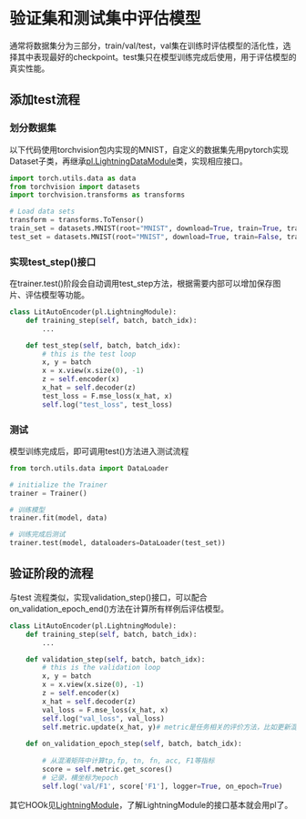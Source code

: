 # 验证集和测试集中评估模型

通常将数据集分为三部分，train/val/test，val集在训练时评估模型的活化性，选择其中表现最好的checkpoint。test集只在模型训练完成后使用，用于评估模型的真实性能。

## 添加test流程

### 划分数据集

以下代码使用torchvision包内实现的MNIST，自定义的数据集先用pytorch实现Dataset子类，再继承[pl.LightningDataModule](https://lightning.ai/docs/pytorch/latest/data/datamodule.html)类，实现相应接口。

```python
import torch.utils.data as data
from torchvision import datasets
import torchvision.transforms as transforms

# Load data sets
transform = transforms.ToTensor()
train_set = datasets.MNIST(root="MNIST", download=True, train=True, transform=transform)
test_set = datasets.MNIST(root="MNIST", download=True, train=False, transform=transform)
```

### 实现test_step()接口
在trainer.test()阶段会自动调用test_step方法，根据需要内部可以增加保存图片、评估模型等功能。
```python
class LitAutoEncoder(pl.LightningModule):
    def training_step(self, batch, batch_idx):
        ...

    def test_step(self, batch, batch_idx):
        # this is the test loop
        x, y = batch
        x = x.view(x.size(0), -1)
        z = self.encoder(x)
        x_hat = self.decoder(z)
        test_loss = F.mse_loss(x_hat, x)
        self.log("test_loss", test_loss)
```

### 测试

模型训练完成后，即可调用test()方法进入测试流程
```python
from torch.utils.data import DataLoader

# initialize the Trainer
trainer = Trainer()

# 训练模型
trainer.fit(model, data)

# 训练完成后测试
trainer.test(model, dataloaders=DataLoader(test_set))
```

## 验证阶段的流程

与test 流程类似，实现validation_step()接口，可以配合on_validation_epoch_end()方法在计算所有样例后评估模型。

```python
class LitAutoEncoder(pl.LightningModule):
    def training_step(self, batch, batch_idx):
        ...

    def validation_step(self, batch, batch_idx):
        # this is the validation loop
        x, y = batch
        x = x.view(x.size(0), -1)
        z = self.encoder(x)
        x_hat = self.decoder(z)
        val_loss = F.mse_loss(x_hat, x)
        self.log("val_loss", val_loss)
        self.metric.update(x_hat, y)# metric是任务相关的评价方法，比如更新混淆矩阵
    
    def on_validation_epoch_step(self, batch, batch_idx):
        
        # 从混淆矩阵中计算tp,fp, tn, fn, acc, F1等指标 
        score = self.metric.get_scores()
        # 记录，横坐标为epoch
        self.log('val/F1', score['F1'], logger=True, on_epoch=True)
```

其它HOOk见[LightningModule](https://lightning.ai/docs/pytorch/latest/common/lightning_module.html)，了解LightningModule的接口基本就会用pl了。